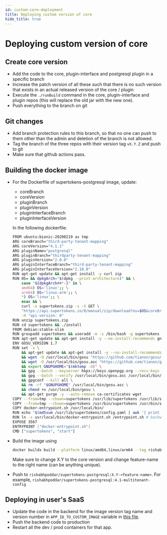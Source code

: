 ```yaml
---
id: custom-core-deployment
title: Deploying custom version of core
hide_title: true
---
```


# Deploying custom version of core

## Create core version
- Add the code to the core, plugin-interface and postgresql plugin in a specific branch
- Increase the patch version of all these such that there is no such version that exists in an actual released version of the core / plugin
- Execute the `./runBuild` command in the core, plugin-interface and plugin repos (this will replace the old jar with the new one).
- Push everything to the branch on git

## Git changes
- Add branch protection rules to this branch, so that no one can push to them other than the admin and deletion of the branch is not allowed.
- Tag the branch of the three repos with their version tag `vX.Y.Z` and push to git
- Make sure that github actions pass.

## Building the docker image
- For the Dockerfile of supertokens-postgresql image, update:
    - coreBranch
    - coreVersion
    - pluginBranch
    - pluginVersion 
    - pluginInterfaceBranch
    - pluginInterfaceVersion
    
    In the following dockerfile:
   
    ```bash
    FROM ubuntu:bionic-20200219 as tmp
    ARG coreBranch="third-party-tenant-mapping"
    ARG coreVersion="4.1.1"
    ARG pluginName="postgresql"
    ARG pluginBranch="thirdparty-tenant-mapping"
    ARG pluginVersion="2.0.0"
    ARG pluginInterfaceBranch="third-party-tenant-mapping"
    ARG pluginInterfaceVersion="2.18.0"
    RUN apt-get update && apt-get install -y curl zip
    RUN OS= && dpkgArch="$(dpkg --print-architecture)" && \
        case "${dpkgArch##*-}" in \
        amd64) OS='linux';; \
        arm64) OS='linux-arm';; \
        *) OS='linux';; \
        esac && \
        curl -o supertokens.zip -s -X GET \
        "https://api.supertokens.io/0/manual/zip/download?os=$OS&coreBranch=$coreBranch&coreVersion=$coreVersion&pluginName=$pluginName&pluginBranch=$pluginBranch&pluginVersion=$pluginVersion&pluginInterfaceBranch=$pluginInterfaceBranch&pluginInterfaceVersion=$pluginInterfaceVersion" \
        -H "api-version: 0"
    RUN unzip supertokens.zip
    RUN cd supertokens && ./install
    FROM debian:stable-slim
    RUN groupadd supertokens && useradd -m -s /bin/bash -g supertokens supertokens
    RUN apt-get update && apt-get install -y --no-install-recommends gnupg dirmngr && rm -rf /var/lib/apt/lists/*
    ENV GOSU_VERSION 1.7
    RUN set -x \
        && apt-get update && apt-get install -y --no-install-recommends ca-certificates wget && rm -rf /var/lib/apt/lists/* \
        && wget -O /usr/local/bin/gosu "https://github.com/tianon/gosu/releases/download/$GOSU_VERSION/gosu-$(dpkg --print-architecture)" \
        && wget -O /usr/local/bin/gosu.asc "https://github.com/tianon/gosu/releases/download/$GOSU_VERSION/gosu-$(dpkg --print-architecture).asc" \
        && export GNUPGHOME="$(mktemp -d)" \
        && gpg --batch --keyserver hkps://keys.openpgp.org --recv-keys B42F6819007F00F88E364FD4036A9C25BF357DD4 \
        && gpg --batch --verify /usr/local/bin/gosu.asc /usr/local/bin/gosu \
        && gpgconf --kill all \
        && rm -rf "$GNUPGHOME" /usr/local/bin/gosu.asc \
        && chmod +x /usr/local/bin/gosu \
        && apt-get purge -y --auto-remove ca-certificates wget
    COPY --from=tmp --chown=supertokens /usr/lib/supertokens /usr/lib/supertokens
    COPY --from=tmp --chown=supertokens /usr/bin/supertokens /usr/bin/supertokens
    COPY docker-entrypoint.sh /usr/local/bin/
    RUN echo "$(md5sum /usr/lib/supertokens/config.yaml | awk '{ print $1 }')" >> /CONFIG_HASH
    RUN ln -s usr/local/bin/docker-entrypoint.sh /entrypoint.sh # backwards compat
    EXPOSE 3567
    ENTRYPOINT ["docker-entrypoint.sh"]
    CMD ["supertokens", "start"]
    ```

- Build the image using
    ```bash
    docker buildx build --platform linux/amd64,linux/arm64 --tag rishabhpoddar/supertokens-postgresql:X.Y-feature-name . --no-cache --push
    ```

    Make sure to change X.Y to the core version and change feature-name to the right name (can be anything unique).

- Push to `rishabhpoddar/supertokens-postgresql:X.Y-<feature-name>`. For example, `rishabhpoddar/supertokens-postgresql:4.1-multitenant-config`

## Deploying in user's SaaS
- Update the code in the backend for the image version tag name and version number in `APP_ID_TO_CUSTOM_IMAGE` variable in [this file](https://github.com/supertokens/supertokens-backend-apis/blob/master/app/0/ts/helpers/saas/deployment.ts).
- Push the backend code to production
- Restart all the dev / prod containers for that app.